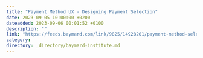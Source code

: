 ```yaml
---
title: "Payment Method UX - Designing Payment Selection"
date: 2023-09-05 10:00:00 +0200
dateadded: 2023-09-06 00:01:52 +0100
description: ""
link: "https://feeds.baymard.com/link/9825/14928201/payment-method-selection"
category:
directory: _directory/baymard-institute.md
---
```

